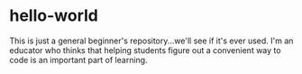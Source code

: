 # hello-world
This is just a general beginner's repository...we'll see if it's ever used.
I'm an educator who thinks that helping students figure out a convenient way to code is an important part of learning.
